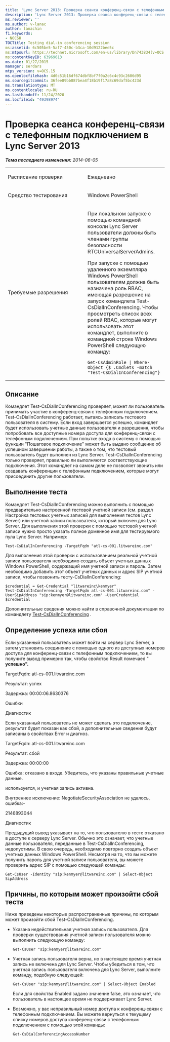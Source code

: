 ```yaml
---
title: 'Lync Server 2013: Проверка сеанса конференц-связи с телефонным подключением'
description: 'Lync Server 2013: Проверка сеанса конференц-связи с телефонным подключением.'
ms.reviewer: ''
ms.author: v-lanac
author: lanachin
f1.keywords:
- NOCSH
TOCTitle: Testing dial-in conferencing session
ms:assetid: 6c505be5-5af7-450c-b3ca-10d9122bee5c
ms:mtpsurl: https://technet.microsoft.com/en-us/library/Dn743834(v=OCS.15)
ms:contentKeyID: 63969613
ms.date: 01/27/2015
manager: serdars
mtps_version: v=OCS.15
ms.openlocfilehash: 4d0c51b16df674dbf8bf7f0a2c6c4c93c2606d95
ms.sourcegitcommit: 36fee89bb887bea4f18b19f17a8c69daf5bc423d
ms.translationtype: MT
ms.contentlocale: ru-RU
ms.lasthandoff: 11/24/2020
ms.locfileid: "49398974"
---
```

# <a name="testing-dial-in-conferencing-session-in-lync-server-2013"></a>Проверка сеанса конференц-связи с телефонным подключением в Lync Server 2013

<div data-xmlns="http://www.w3.org/1999/xhtml">

<div class="topic" data-xmlns="http://www.w3.org/1999/xhtml" data-msxsl="urn:schemas-microsoft-com:xslt" data-cs="https://msdn.microsoft.com/">

<div data-asp="https://msdn2.microsoft.com/asp">



</div>

<div id="mainSection">

<div id="mainBody">

<span> </span>

_**Тема последнего изменения:** 2014-06-05_


<table>
<colgroup>
<col style="width: 50%" />
<col style="width: 50%" />
</colgroup>
<tbody>
<tr class="odd">
<td><p>Расписание проверки</p></td>
<td><p>Ежедневно</p></td>
</tr>
<tr class="even">
<td><p>Средство тестирования</p></td>
<td><p>Windows PowerShell</p></td>
</tr>
<tr class="odd">
<td><p>Требуемые разрешения</p></td>
<td><p>При локальном запуске с помощью командной консоли Lync Server пользователи должны быть членами группы безопасности RTCUniversalServerAdmins.</p>
<p>При запуске с помощью удаленного экземпляра Windows PowerShell пользователям должна быть назначена роль RBAC, имеющая разрешение на запуск командлета Test-CsDialInConferencing. Чтобы просмотреть список всех ролей RBAC, которые могут использовать этот командлет, выполните в командной строке Windows PowerShell следующую команду:</p>
<pre><code>Get-CsAdminRole | Where-Object {$_.Cmdlets -match &quot;Test-CsDialInConferencing&quot;}</code></pre></td>
</tr>
</tbody>
</table>


<div>

## <a name="description"></a>Описание

Командлет Test-CsDialInConferencing проверяет, может ли пользователь принимать участие в конференц-связи с телефонным подключением. Test-CsDialInConferencing работает, пытаясь записать тестового пользователя в систему. Если вход завершается успешно, командлет будет использовать учетные данные пользователя и разрешения, чтобы попробовать все доступные номера доступа для конференц-связи с телефонным подключением. При попытке входа в систему с помощью функции "Пошаговое подключение" может быть выдано сообщение об успешном завершении работы, а также о том, что тестовый пользователь будет выполнен из Lync Server. Test-CsDialInConferencing только проверяет, правильно ли выполняются соответствующие подключения. Этот командлет на самом деле не позволяет звонить или создавать конференции с телефонным подключением, которые могут присоединить другие пользователи.

</div>

<div>

## <a name="running-the-test"></a>Выполнение теста

Командлет Test-CsDialInConferencing можно выполнить с помощью предварительно настроенной тестовой учетной записи (см. раздел Настройка тестовых учетных записей для выполнения тестов Lync Server) или учетной записи пользователя, который включен для Lync Server. Для выполнения этой проверки с помощью тестовой учетной записи нужно просто указать полное доменное имя для тестируемого пула Lync Server. Например:

    Test-CsDialInConferencing -TargetFqdn "atl-cs-001.litwareinc.com" 

Для выполнения этой проверки с использованием реальной учетной записи пользователя необходимо создать объект учетных данных Windows PowerShell, содержащий имя учетной записи и пароль. Затем необходимо добавить этот объект учетных данных и адрес SIP учетной записи, чтобы позвонить тесту-CsDialInConferencing:

    $credential = Get-Credential "litwareinc\kenmyer"
    Test-CsDialInConferencing -TargetFqdn atl-cs-001.litwareinc.com" -UserSipAddress "sip:kenmyer@litwareinc.com" -UserCredential $credential

Дополнительные сведения можно найти в справочной документации по командлету [Test-CsDialInConferencing](https://docs.microsoft.com/powershell/module/skype/Test-CsDialInConferencing) .

</div>

<div>

## <a name="determining-success-or-failure"></a>Определение успеха или сбоя

Если указанный пользователь может войти на сервер Lync Server, а затем установить соединение с помощью одного из доступных номеров доступа для конференц-связи с телефонным подключением, то вы получите вывод примерно так, чтобы свойство Result помечаed " **успешно".**

TargetFqdn: atl-cs-001.litwareinc.com

Результат: успех

Задержка: 00:00:06.8630376

Ошибки

Диагностик

Если указанный пользователь не может сделать это подключение, результат будет показан как сбой, а дополнительные сведения будут записаны в свойствах Error и диагноз.

TargetFqdn: atl-cs-001.litwareinc.com

Результат: сбой

Задержка: 00:00:00

Ошибка: отказано в входе. Убедитесь, что указаны правильные учетные данные.

используется, и учетная запись активна.

Внутреннее исключение: NegotiateSecurityAssociation не удалось, ошибка:-

2146893044

Диагностик

Предыдущий вывод указывает на то, что пользователю в тесте отказано в доступе к серверу Lync Server. Обычно это означает, что учетные данные пользователя, переданные в Test-CsDialInConferencing, недопустимы. В свою очередь, необходимо повторно создать объект учетных данных Windows PowerShell. Несмотря на то, что вы можете получить пароль для учетной записи пользователя, вы можете проверить адрес SIP с помощью следующей команды:

    Get-CsUser -Identity "sip:kenmyer@litwareinc.com" | Select-Object SipAddress

</div>

<div>

## <a name="reasons-why-the-test-might-have-failed"></a>Причины, по которым может произойти сбой теста

Ниже приведены некоторые распространенные причины, по которым может произойти сбой Test-CsDialInConferencing.

  - Указана недействительная учетная запись пользователя. Для проверки существования учетной записи пользователя можно выполнить следующую команду:
    
        Get-CsUser "sip:kenmyer@litwareinc.com"

  - Учетная запись пользователя верна, но в настоящее время учетная запись не включена для Lync Server. Чтобы убедиться в том, что учетная запись пользователя включена для Lync Server, выполните команду, подобную следующей:
    
        Get-CsUser "sip:kenmyer@litwareinc.com" | Select-Object Enabled
    
    Если для свойства Enabled задано значение false, это означает, что пользователь в настоящее время не поддерживает Lync Server.

  - Возможно, у вас неправильный номер доступа к конференц-связи с телефонным подключением. Вы можете вернуться к текущему списку номеров доступа конференц-связи с телефонным подключением с помощью этой команды:
    
        Get-CsDialConferencingAccessNumber

</div>

</div>

<span> </span>

</div>

</div>

</div>

